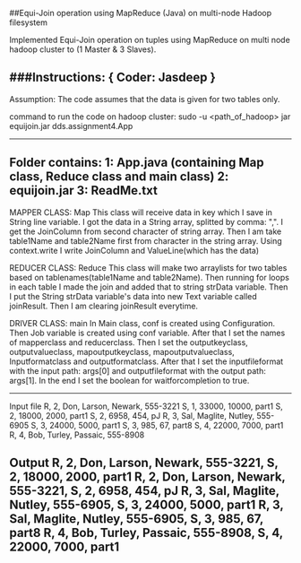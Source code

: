 ##Equi-Join operation using MapReduce (Java) on multi-node Hadoop filesystem

Implemented Equi-Join operation on tuples using MapReduce on multi node hadoop cluster to (1 Master & 3 Slaves). 


###Instructions: { Coder: Jasdeep }
----------------------------------------------------------------------------------------------------------------

Assumption: The code assumes that the data is given for two tables only.

command to run the code on hadoop cluster:
sudo -u <username> <path_of_hadoop> jar equijoin.jar dds.assignment4.App <HDFSinputFile> <HDFSoutputFile>

----------------------------------------------------------------------------------------------------------------
Folder contains:
1: App.java (containing Map class, Reduce class and main class)
2: equijoin.jar
3: ReadMe.txt
-----------------------------------------------------------------------------------------------------------------

MAPPER CLASS: Map
This class will receive data in key which I save in String line variable. I got the data in a String array, splitted by comma: ",". I get the JoinColumn from second character of string array. Then I am take table1Name and table2Name first from character in the string array. Using context.write I write JoinColumn and ValueLine(which has the data)   

REDUCER CLASS: Reduce
This class will make two arraylists for two tables based on tablenames(table1Name and table2Name). Then running for loops in each table I made the join and added that to string strData variable. Then I put the String strData variable's data into new Text variable called joinResult. Then I am clearing joinResult everytime.   

DRIVER CLASS: main 
In Main class, conf is created using Configuration. Then Job variable is created using conf variable. After that I set the names of mapperclass and reducerclass. Then I set the outputkeyclass, outputvalueclass, mapoutputkeyclass, mapoutputvalueclass, Inputformatclass and outputformatclass. After that I set the inputfileformat with the input path: args[0] and outputfileformat with the output path: args[1]. In the end I set the boolean for waitforcompletion to true. 

-----------------------------------------------------------------------------------------------------------------
Input file 
R, 2, Don, Larson, Newark, 555-3221
S, 1, 33000, 10000, part1
S, 2, 18000, 2000, part1
S, 2, 6958, 454, pJ
R, 3, Sal, Maglite, Nutley, 555-6905
S, 3, 24000, 5000, part1
S, 3, 985, 67, part8
S, 4, 22000, 7000, part1
R, 4, Bob, Turley, Passaic, 555-8908

Output
R, 2, Don, Larson, Newark, 555-3221, S, 2, 18000, 2000, part1
R, 2, Don, Larson, Newark, 555-3221, S, 2, 6958, 454, pJ
R, 3, Sal, Maglite, Nutley, 555-6905, S, 3, 24000, 5000, part1
R, 3, Sal, Maglite, Nutley, 555-6905, S, 3, 985, 67, part8
R, 4, Bob, Turley, Passaic, 555-8908, S, 4, 22000, 7000, part1
------------------------------------------------------------------------------------------------------------------



